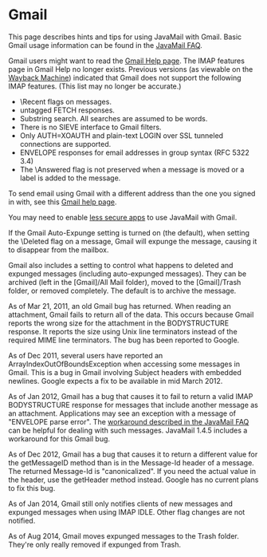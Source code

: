 Gmail
=====

This page describes hints and tips for using JavaMail with Gmail. Basic
Gmail usage information can be found in the
[JavaMail FAQ](FAQ.html#gmail).

Gmail users might want to read the
[Gmail Help page](https://support.google.com/mail/topic/7280141?hl=en).
The IMAP features page in Gmail Help no longer exists.
Previous versions (as viewable on the
[Wayback Machine](https://web.archive.org/web/20140918045327/https://support.google.com/mail/answer/78761?hl=en&ref_topic=3397501))
indicated that Gmail does not support the following IMAP features.
(This list may no longer be accurate.)

* \Recent flags on messages.
* untagged FETCH responses.
* Substring search. All searches are assumed to be words.
* There is no SIEVE interface to Gmail filters.
* Only AUTH=XOAUTH and plain-text LOGIN over SSL tunneled connections are supported.
* ENVELOPE responses for email addresses in group syntax (RFC 5322 3.4)
* The \Answered flag is not preserved when a message is moved or a label is added to the message.

To send email using Gmail with a different address than the one you
signed in with, see this
[Gmail help page](https://support.google.com/mail/bin/answer.py?hl=en&answer=22370).

You may need to enable
[less secure apps](https://www.google.com/settings/security/lesssecureapps)
to use JavaMail with Gmail.

If the Gmail Auto-Expunge setting is turned on (the default),
when setting the \Deleted flag on a message, Gmail will expunge
the message, causing it to disappear from the mailbox.

Gmail also includes a setting to control what happens to deleted
and expunged messages (including auto-expunged messages).  They
can be archived (left in the [Gmail]/All Mail folder), moved to
the [Gmail]/Trash folder, or removed completely.  The default is
to archive the message.

As of Mar 21, 2011, an old Gmail bug has returned. When reading an
attachment, Gmail fails to return all of the data. This occurs because
Gmail reports the wrong size for the attachment in the BODYSTRUCTURE
response. It reports the size using Unix line terminators instead of
the required MIME line terminators. The bug has been reported to
Google.

As of Dec 2011, several users have reported an
ArrayIndexOutOfBoundsException when accessing some messages in Gmail.
This is a bug in Gmail involving Subject headers with embedded
newlines. Google expects a fix to be available in mid March 2012.

As of Jan 2012, Gmail has a bug that causes it to fail to return a
valid IMAP BODYSTRUCTURE response for messages that include another
message as an attachment. Applications may see an exception with a
message of "ENVELOPE parse error". The
[workaround described in the JavaMail FAQ](FAQ.html#imapserverbug)
can be helpful for dealing with such messages. JavaMail 1.4.5 includes
a workaround for this Gmail bug.

As of Dec 2012, Gmail has a bug that causes it to return a different
value for the getMessageID method than is in the Message-Id header of a
message. The returned Message-Id is "canonicalized". If you need the
actual value in the header, use the getHeader method instead. Google
has no current plans to fix this bug.

As of Jan 2014, Gmail still only notifies clients of new messages and
expunged messages when using IMAP IDLE. Other flag changes are not
notified.

As of Aug 2014, Gmail moves expunged messages to the Trash folder.
They're only really removed if expunged from Trash.

